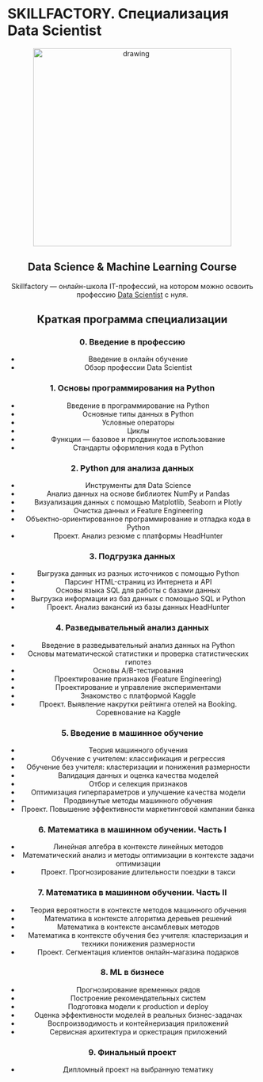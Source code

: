 # SKILLFACTORY. Специализация Data Scientist
<center> <img src = https://camo.githubusercontent.com/d81bd91d531a0045e711683ff9b48d343e6ec29524895063b1cd419e7b8e6f03/68747470733a2f2f696e666f2d70726f66692e6e65742f77702d636f6e74656e742f75706c6f6164732f323032302f31302f254430254131254430254134302d373335783430302e6a7067 alt="drawing" style="width:400px;">

## Data Science & Machine Learning Course 

Skillfactory — oнлайн-школа IT-профессий, на котором можно освоить профессию [Data Scientist](https://skillfactory.ru/data-science-specialization) c нуля.

## Краткая программа специализации  

### 0. Введение в профессию
- Введение в онлайн обучение
- Обзор профессии Data Scientist

### 1. Основы программирования на Python
- Введение в программирование на Python
- Основные типы данных в Python
- Условные операторы
- Циклы
- Функции — базовое и продвинутое использование
- Стандарты оформления кода в Python
  
### 2. Python для анализа данных
- Инструменты для Data Science
- Анализ данных на основе библиотек NumPy и Pandas
- Визуализация данных с помощью Matplotlib, Seaborn и Plotly
- Очистка данных и Feature Engineering
- Объектно-ориентированное программирование и отладка кода в Python
- Проект. Анализ резюме с платформы HeadHunter

### 3. Подгрузка данных
- Выгрузка данных из разных источников с помощью Python
- Парсинг HTML-страниц из Интернета и API
- Основы языка SQL для работы с базами данных
- Выгрузка информации из баз данных с помощью SQL и Python
- Проект. Анализ вакансий из базы данных HeadHunter

### 4. Разведывательный анализ данных
- Введение в разведывательный анализ данных на Python
- Основы математической статистики и проверка статистических гипотез
- Основы A/B-тестирования
- Проектирование признаков (Feature Engineering)
- Проектирование и управление экспериментами
- Знакомство с платформой Kaggle
- Проект. Выявление накрутки рейтинга отелей на Booking. Соревнование на Kaggle


### 5. Введение в машинное обучение
- Теория машинного обучения
- Обучение с учителем: классификация и регрессия
- Обучение без учителя: кластеризации и понижения размерности
- Валидация данных и оценка качества моделей
- Отбор и селекция признаков
- Оптимизация гиперпараметров и улучшение качества модели
- Продвинутые методы машинного обучения
- Проект. Повышение эффективности маркетинговой кампании банка

### 6. Математика в машинном обучении. Часть I
- Линейная алгебра в контексте линейных методов
- Математический анализ и методы оптимизации в контексте задачи оптимизации
- Проект. Прогнозирование длительности поездки в такси

### 7. Математика в машинном обучении. Часть II
- Теория вероятности в контексте методов машинного обучения
- Математика в контексте алгоритма деревьев решений
- Математика в контексте ансамблевых методов
- Математика в контексте обучения без учителя: кластеризация и техники понижения размерности
- Проект. Сегментация клиентов онлайн-магазина подарков

### 8. ML в бизнесе
- Прогнозирование временных рядов
- Построение рекомендательных систем
- Подготовка модели к production и deploy
- Оценка эффективности моделей в реальных бизнес-задачах
- Воспроизводимость и контейнеризация приложений
- Сервисная архитектура и оркестрация приложений

### 9. Финальный проект
- Дипломный проект на выбранную тематику